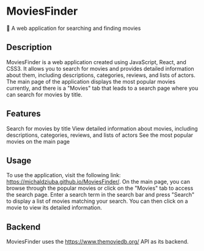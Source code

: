 # MoviesFinder
🎥 A web application for searching and finding movies

## Description
MoviesFinder is a web application created using JavaScript, React, and CSS3. It allows you to search for movies and provides detailed information about them, including descriptions, categories, reviews, and lists of actors. The main page of the application displays the most popular movies currently, and there is a "Movies" tab that leads to a search page where you can search for movies by title.

## Features
Search for movies by title
View detailed information about movies, including descriptions, categories, reviews, and lists of actors
See the most popular movies on the main page
## Usage
To use the application, visit the following link: https://michaldziuba.github.io/MoviesFinder/. On the main page, you can browse through the popular movies or click on the "Movies" tab to access the search page. Enter a search term in the search bar and press "Search" to display a list of movies matching your search. You can then click on a movie to view its detailed information.

## Backend
MoviesFinder uses the https://www.themoviedb.org/ API as its backend.